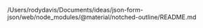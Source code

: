 /Users/rodydavis/Documents/ideas/json-form-json/web/node_modules/@material/notched-outline/README.md